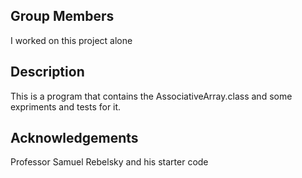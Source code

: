 ## Group Members
I worked on this project alone

## Description
This is a program that contains the AssociativeArray.class and some expriments and tests for it. 

## Acknowledgements
Professor Samuel Rebelsky and his starter code
